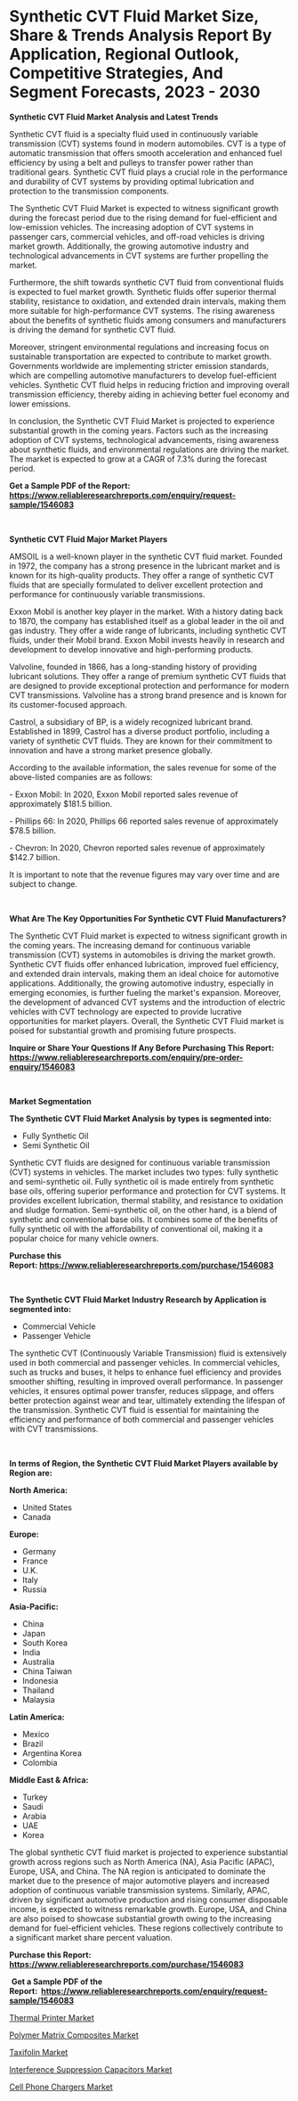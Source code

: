 <p><h1>Synthetic CVT Fluid Market Size, Share & Trends Analysis Report By Application, Regional Outlook, Competitive Strategies, And Segment Forecasts, 2023 - 2030</h1></p><p><strong>Synthetic CVT Fluid Market Analysis and Latest Trends</strong></p>
<p><p>Synthetic CVT fluid is a specialty fluid used in continuously variable transmission (CVT) systems found in modern automobiles. CVT is a type of automatic transmission that offers smooth acceleration and enhanced fuel efficiency by using a belt and pulleys to transfer power rather than traditional gears. Synthetic CVT fluid plays a crucial role in the performance and durability of CVT systems by providing optimal lubrication and protection to the transmission components.</p><p>The Synthetic CVT Fluid Market is expected to witness significant growth during the forecast period due to the rising demand for fuel-efficient and low-emission vehicles. The increasing adoption of CVT systems in passenger cars, commercial vehicles, and off-road vehicles is driving market growth. Additionally, the growing automotive industry and technological advancements in CVT systems are further propelling the market.</p><p>Furthermore, the shift towards synthetic CVT fluid from conventional fluids is expected to fuel market growth. Synthetic fluids offer superior thermal stability, resistance to oxidation, and extended drain intervals, making them more suitable for high-performance CVT systems. The rising awareness about the benefits of synthetic fluids among consumers and manufacturers is driving the demand for synthetic CVT fluid.</p><p>Moreover, stringent environmental regulations and increasing focus on sustainable transportation are expected to contribute to market growth. Governments worldwide are implementing stricter emission standards, which are compelling automotive manufacturers to develop fuel-efficient vehicles. Synthetic CVT fluid helps in reducing friction and improving overall transmission efficiency, thereby aiding in achieving better fuel economy and lower emissions.</p><p>In conclusion, the Synthetic CVT Fluid Market is projected to experience substantial growth in the coming years. Factors such as the increasing adoption of CVT systems, technological advancements, rising awareness about synthetic fluids, and environmental regulations are driving the market. The market is expected to grow at a CAGR of 7.3% during the forecast period.</p></p>
<p><strong>Get a Sample PDF of the Report:&nbsp; <a href="https://www.reliableresearchreports.com/enquiry/request-sample/1546083">https://www.reliableresearchreports.com/enquiry/request-sample/1546083</a></strong></p>
<p>&nbsp;</p>
<p><strong>Synthetic CVT Fluid Major Market Players</strong></p>
<p><p>AMSOIL is a well-known player in the synthetic CVT fluid market. Founded in 1972, the company has a strong presence in the lubricant market and is known for its high-quality products. They offer a range of synthetic CVT fluids that are specially formulated to deliver excellent protection and performance for continuously variable transmissions.</p><p>Exxon Mobil is another key player in the market. With a history dating back to 1870, the company has established itself as a global leader in the oil and gas industry. They offer a wide range of lubricants, including synthetic CVT fluids, under their Mobil brand. Exxon Mobil invests heavily in research and development to develop innovative and high-performing products.</p><p>Valvoline, founded in 1866, has a long-standing history of providing lubricant solutions. They offer a range of premium synthetic CVT fluids that are designed to provide exceptional protection and performance for modern CVT transmissions. Valvoline has a strong brand presence and is known for its customer-focused approach.</p><p>Castrol, a subsidiary of BP, is a widely recognized lubricant brand. Established in 1899, Castrol has a diverse product portfolio, including a variety of synthetic CVT fluids. They are known for their commitment to innovation and have a strong market presence globally.</p><p>According to the available information, the sales revenue for some of the above-listed companies are as follows:</p><p>- Exxon Mobil: In 2020, Exxon Mobil reported sales revenue of approximately $181.5 billion.</p><p>- Phillips 66: In 2020, Phillips 66 reported sales revenue of approximately $78.5 billion.</p><p>- Chevron: In 2020, Chevron reported sales revenue of approximately $142.7 billion.</p><p>It is important to note that the revenue figures may vary over time and are subject to change.</p></p>
<p>&nbsp;</p>
<p><strong>What Are The Key Opportunities For Synthetic CVT Fluid Manufacturers?</strong></p>
<p><p>The Synthetic CVT Fluid market is expected to witness significant growth in the coming years. The increasing demand for continuous variable transmission (CVT) systems in automobiles is driving the market growth. Synthetic CVT fluids offer enhanced lubrication, improved fuel efficiency, and extended drain intervals, making them an ideal choice for automotive applications. Additionally, the growing automotive industry, especially in emerging economies, is further fueling the market's expansion. Moreover, the development of advanced CVT systems and the introduction of electric vehicles with CVT technology are expected to provide lucrative opportunities for market players. Overall, the Synthetic CVT Fluid market is poised for substantial growth and promising future prospects.</p></p>
<p><strong>Inquire or Share Your Questions If Any Before Purchasing This Report: <a href="https://www.reliableresearchreports.com/enquiry/pre-order-enquiry/1546083">https://www.reliableresearchreports.com/enquiry/pre-order-enquiry/1546083</a></strong></p>
<p>&nbsp;</p>
<p><strong>Market Segmentation</strong></p>
<p><strong>The Synthetic CVT Fluid Market Analysis by types is segmented into:</strong></p>
<p><ul><li>Fully Synthetic Oil</li><li>Semi Synthetic Oil</li></ul></p>
<p><p>Synthetic CVT fluids are designed for continuous variable transmission (CVT) systems in vehicles. The market includes two types: fully synthetic and semi-synthetic oil. Fully synthetic oil is made entirely from synthetic base oils, offering superior performance and protection for CVT systems. It provides excellent lubrication, thermal stability, and resistance to oxidation and sludge formation. Semi-synthetic oil, on the other hand, is a blend of synthetic and conventional base oils. It combines some of the benefits of fully synthetic oil with the affordability of conventional oil, making it a popular choice for many vehicle owners.</p></p>
<p><strong>Purchase this Report:&nbsp;<a href="https://www.reliableresearchreports.com/purchase/1546083">https://www.reliableresearchreports.com/purchase/1546083</a></strong></p>
<p>&nbsp;</p>
<p><strong>The Synthetic CVT Fluid Market Industry Research by Application is segmented into:</strong></p>
<p><ul><li>Commercial Vehicle</li><li>Passenger Vehicle</li></ul></p>
<p><p>The synthetic CVT (Continuously Variable Transmission) fluid is extensively used in both commercial and passenger vehicles. In commercial vehicles, such as trucks and buses, it helps to enhance fuel efficiency and provides smoother shifting, resulting in improved overall performance. In passenger vehicles, it ensures optimal power transfer, reduces slippage, and offers better protection against wear and tear, ultimately extending the lifespan of the transmission. Synthetic CVT fluid is essential for maintaining the efficiency and performance of both commercial and passenger vehicles with CVT transmissions.</p></p>
<p>&nbsp;</p>
<p><strong>In terms of Region, the Synthetic CVT Fluid Market Players available by Region are:</strong></p>
<p>
    <p> <strong> North America: </strong>
        <ul>
            <li>United States</li>
            <li>Canada</li>
        </ul>
        </p> 
    <p> <strong> Europe: </strong>
        <ul>
            <li>Germany</li>
            <li>France</li>
            <li>U.K.</li>
            <li>Italy</li>
            <li>Russia</li>
        </ul>
        </p> 
    <p> <strong> Asia-Pacific: </strong>
        <ul>
            <li>China</li>
            <li>Japan</li>
            <li>South Korea</li>
            <li>India</li>
            <li>Australia</li>
            <li>China Taiwan</li>
            <li>Indonesia</li>
            <li>Thailand</li>
            <li>Malaysia</li>
        </ul>
        </p> 
    <p> <strong> Latin America: </strong>
        <ul>
            <li>Mexico</li>
            <li>Brazil</li>
            <li>Argentina Korea</li>
            <li>Colombia</li>
        </ul>
        </p> 
    <p> <strong> Middle East & Africa: </strong>
        <ul>
            <li>Turkey</li>
            <li>Saudi</li>
            <li>Arabia</li>
            <li>UAE</li>
            <li>Korea</li>
        </ul>
    </p>
    </p>
<p><p>The global synthetic CVT fluid market is projected to experience substantial growth across regions such as North America (NA), Asia Pacific (APAC), Europe, USA, and China. The NA region is anticipated to dominate the market due to the presence of major automotive players and increased adoption of continuous variable transmission systems. Similarly, APAC, driven by significant automotive production and rising consumer disposable income, is expected to witness remarkable growth. Europe, USA, and China are also poised to showcase substantial growth owing to the increasing demand for fuel-efficient vehicles. These regions collectively contribute to a significant market share percent valuation.</p></p>
<p><strong>Purchase this Report: <a href="https://www.reliableresearchreports.com/purchase/1546083">https://www.reliableresearchreports.com/purchase/1546083</a></strong></p>
<p>&nbsp;<strong>Get a Sample PDF of the Report:&nbsp;&nbsp;<a href="https://www.reliableresearchreports.com/enquiry/request-sample/1546083">https://www.reliableresearchreports.com/enquiry/request-sample/1546083</a></strong></p>
<p><strong></strong></p>
<p><p><a href="https://medium.com/@devidwarnerrp23/analyzing-thermal-printer-market-global-industry-perspective-and-forecast-2023-to-2030-770d7e6a284e">Thermal Printer Market</a></p><p><a href="https://github.com/maliyahmorrow6654/Market-Research-Report-List-1/blob/main/polymer-matrix-composites-market.md">Polymer Matrix Composites Market</a></p><p><a href="https://github.com/deliacustodio40/Market-Research-Report-List-1/blob/main/taxifolin-market.md">Taxifolin Market</a></p><p><a href="https://medium.com/@mhdhonirp23/interference-suppression-capacitors-market-size-market-outlook-and-market-forecast-2023-to-2030-8d3da07999d6">Interference Suppression Capacitors Market</a></p><p><a href="https://medium.com/@yuvrajsinghrp23/cell-phone-chargers-market-insight-market-trends-growth-forecasted-from-2023-to-2030-ba86f46331cf">Cell Phone Chargers Market</a></p></p>